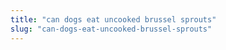 ```yaml
---
title: "can dogs eat uncooked brussel sprouts"
slug: "can-dogs-eat-uncooked-brussel-sprouts"
---
```


